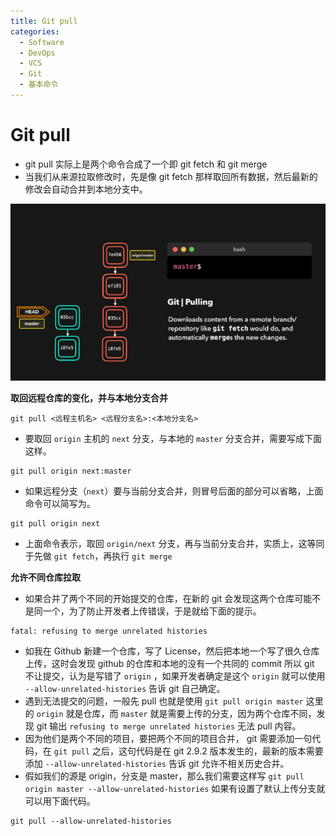 ```yaml
---
title: Git pull
categories:
  - Software
  - DevOps
  - VCS
  - Git
  - 基本命令
---
```

# Git pull

- git pull 实际上是两个命令合成了一个即 git fetch 和 git merge
- 当我们从来源拉取修改时，先是像 git fetch 那样取回所有数据，然后最新的修改会自动合并到本地分支中。

![](https://raw.githubusercontent.com/LuShan123888/Files/main/Pictures/2020-12-10-vS253GcLbUsfOzW.gif)

**取回远程仓库的变化，并与本地分支合并**

```shell
git pull <远程主机名> <远程分支名>:<本地分支名>
```

- 要取回 `origin` 主机的 `next` 分支，与本地的 `master` 分支合并，需要写成下面这样。

```shell
git pull origin next:master
```

- 如果远程分支（`next`）要与当前分支合并，则冒号后面的部分可以省略，上面命令可以简写为。

```shell
git pull origin next
```

- 上面命令表示，取回 `origin/next` 分支，再与当前分支合并，实质上，这等同于先做 `git fetch`，再执行 `git merge`

**允许不同仓库拉取**

- 如果合并了两个不同的开始提交的仓库，在新的 git 会发现这两个仓库可能不是同一个，为了防止开发者上传错误，于是就给下面的提示。

```
fatal: refusing to merge unrelated histories
```

- 如我在 Github 新建一个仓库，写了 License，然后把本地一个写了很久仓库上传，这时会发现 github 的仓库和本地的没有一个共同的 commit 所以 git 不让提交，认为是写错了 `origin` ，如果开发者确定是这个 `origin` 就可以使用 `--allow-unrelated-histories` 告诉 git 自己确定。
- 遇到无法提交的问题，一般先 pull 也就是使用 `git pull origin master` 这里的 `origin` 就是仓库，而 `master` 就是需要上传的分支，因为两个仓库不同，发现 git 输出 `refusing to merge unrelated histories` 无法 pull 内容。
- 因为他们是两个不同的项目，要把两个不同的项目合并， git 需要添加一句代码，在 `git pull` 之后，这句代码是在 git 2.9.2 版本发生的，最新的版本需要添加 `--allow-unrelated-histories` 告诉 git 允许不相关历史合并。
- 假如我们的源是 origin，分支是 master，那么我们需要这样写 `git pull origin master --allow-unrelated-histories` 如果有设置了默认上传分支就可以用下面代码。

```shell
git pull --allow-unrelated-histories
```

